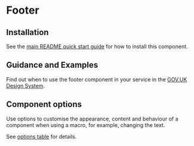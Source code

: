# Footer

## Installation

See the [main README quick start guide](https://github.com/moaland/moaland-frontend#quick-start) for how to install this component.

## Guidance and Examples

Find out when to use the footer component in your service in the [GOV.UK Design System](https://design-system.service.gov.uk/components/footer).

## Component options

Use options to customise the appearance, content and behaviour of a component when using a macro, for example, changing the text.

See [options table](https://design-system.service.gov.uk/components/footer/#options-footer-example) for details.
